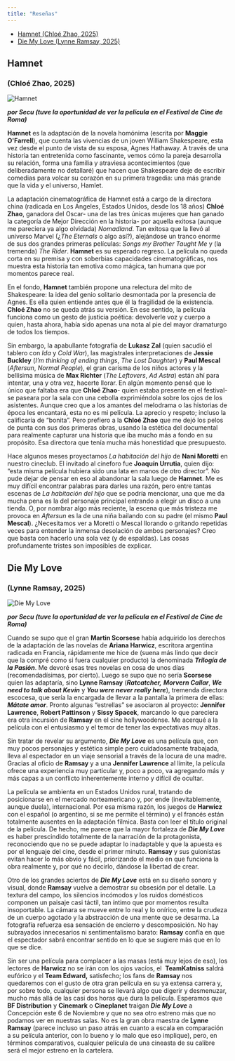 ```yaml
---
title: "Reseñas"
---
```


- [Hamnet (Chloé Zhao, 2025)](#hamnet)
- [Die My Love (Lynne Ramsay, 2025)](#die-my-love)

## Hamnet 
### (Chloé Zhao, 2025)

![Hamnet](/images/hamnet.png)

_**por Secu (tuve la oportunidad de ver la película en el Festival de Cine de Roma)**_

**Hamnet** es la adaptación de la novela homónima (escrita por **Maggie O'Farrell**), que cuenta las vivencias de un joven William Shakespeare, esta vez desde el punto de vista de su esposa, Agnes Hathaway. A través de una historia tan entretenida como fascinante, vemos cómo la pareja desarrolla su relación, forma una familia y atraviesa acontecimientos (que deliberadamente no detallaré) que hacen que Shakespeare deje de escribir comedias para volcar su corazón en su primera tragedia: una más grande que la vida y el universo, Hamlet.

La adaptación cinematográfica de Hamnet está a cargo de la directora china (radicada en Los Angeles, Estados Unidos, desde los 18 años)  **Chloé Zhao**, ganadora del Oscar- una de las tres únicas mujeres que han ganado la categoría de Mejor Dirección en la historia- por aquella exitosa (aunque me pareciera ya algo olvidada) *Nomadland*. Tan exitosa que la llevó al universo Marvel (¿*The Eternals* o algo así?), alejándose un tranco enorme de sus dos grandes primeras películas: *Songs my Brother Taught Me* y (la tremenda) *The Rider*. **Hamnet** es su esperado regreso. La película no queda corta en su premisa y con soberbias capacidades cinematográficas, nos muestra esta historia tan emotiva como mágica, tan humana que por momentos parece real.

En el fondo, **Hamnet** también propone una relectura del mito de Shakespeare: la idea del genio solitario desmontada por la presencia de Agnes. Es ella quien entiende antes que él la fragilidad de la existencia. **Chloé Zhao** no se queda atrás su versión. En ese sentido, la película funciona como un gesto de justicia poética: devolverle voz y cuerpo a quien, hasta ahora, había sido apenas una nota al pie del mayor dramaturgo de todos los tiempos.

Sin embargo, la apabullante fotografía de **Lukasz Zal** (quien sacudió el tablero con *Ida* y *Cold War*), las magistrales interpretaciones de **Jessie Buckley** (*I’m thinking of ending things*, *The Lost Daughter*) y **Paul Mescal** (*Aftersun*, *Normal People*), el gran carisma de los niños actores y la bellísima música de **Max Richter** (*The Leftovers*, *Ad Astra*) están ahí para intentar, una y otra vez, hacerte llorar. En algún momento pensé que lo único que faltaba era que **Chloé Zhao**- quien estaba presente en el festival- se paseara por la sala con una cebolla exprimiéndola sobre los ojos de los asistentes. Aunque creo que a los amantes del melodrama o las historias de época les encantará, esta no es mi película. La aprecio y respeto; incluso la calificaría de “bonita”. Pero prefiero a la **Chloé Zhao** que me dejó los pelos de punta con sus dos primeras obras, usando la estética del documental para realmente capturar una historia que iba mucho más a fondo en su propósito. Esa directora que tenía mucha más honestidad que presupuesto.

Hace algunos meses proyectamos *La habitación del hijo* de **Nani Moretti** en nuestro cineclub. El invitado al cineforo fue **Joaquín Urrutia**, quien dijo: “esta misma película hubiera sido una lata en manos de otro director”. No pude dejar de pensar en eso al abandonar la sala luego de **Hamnet**. Me es muy difícil encontrar palabras para darles una razón, pero entre tantas escenas de *La habitación del hijo* que se podría mencionar, una que me da mucha pena es la del personaje principal entrando a elegir un disco a una tienda. O, por nombrar algo más reciente, la escena que más tristeza me provoca en *Aftersun* es la de una niña bailando con su padre (el mismo **Paul Mescal**). ¿Necesitamos ver a Moretti o Mescal llorando o gritando repetidas veces para entender la inmensa desolación de ambos personajes? Creo que basta con hacerlo una sola vez (y de espaldas). Las cosas profundamente tristes son imposibles de explicar.



## Die My Love 
### (Lynne Ramsay, 2025)

![Die My Love](/images/diemylove.png)

_**por Secu (tuve la oportunidad de ver la película en el Festival de Cine de Roma)**_

Cuando se supo que el gran **Martin Scorsese** había adquirido los derechos de la adaptación de las novelas de **Ariana Harwicz**, escritora argentina radicada en Francia, rápidamente me hice de (suena más lindo que decir que la compré como si fuera cualquier producto) la denominada _**Trilogía de la Pasión**_. Me devoré esas tres novelas en cosa de unos días (recomendadísimas, por cierto). Luego se supo que no sería **Scorsese** quien las adaptaría, sino **Lynne Ramsay** (_**Ratcatcher,**_ _**Morvern Callar**_, _**We need to talk about Kevin**_ y _**You were never really here**_), tremenda directora escocesa, que sería la encargada de llevar a la pantalla la primera de ellas: _**Mátate amor**_. Pronto algunas “estrellas” se asociaron al proyecto: **Jennifer Lawrence**, **Robert Pattinson** y **Sissy Spacek**, marcando lo que pareciera era otra incursión de **Ramsay** en el cine hollywoodense. Me acerqué a la película con el entusiasmo y el temor de tener las expectativas muy altas.

Sin tratar de revelar su argumento, _**Die My Love**_ es una película que, con muy pocos personajes y estética simple pero cuidadosamente trabajada, lleva al espectador en un viaje sensorial a través de la locura de una madre. Gracias al oficio de **Ramsay** y a una **Jennifer Lawrence** al límite, la película ofrece una experiencia muy particular y, poco a poco, va agregando más y más capas a un conflicto inherentemente interno y difícil de ocultar.

La película se ambienta en un Estados Unidos rural, tratando de posicionarse en el mercado norteamericano y, por ende (inevitablemente, aunque duela), internacional. Por esa misma razón, los juegos de **Harwicz** con el español (o argentino, si se me permite el término) y el francés están totalmente ausentes en la adaptación fílmica. Basta con leer el título original de la película. De hecho, me parece que la mayor fortaleza de _**Die My Love**_ es haber prescindido totalmente de la narración de la protagonista, reconociendo que no se puede adaptar lo inadaptable y que la apuesta es por el lenguaje del cine, desde el primer minuto. **Ramsay** y sus guionistas evitan hacer lo más obvio y fácil, priorizando el medio en que funciona la obra realmente y, por qué no decirlo, dándose la libertad de crear.

Otro de los grandes aciertos de _**Die My Love**_ está en su diseño sonoro y visual, donde **Ramsay** vuelve a demostrar su obsesión por el detalle. La textura del campo, los silencios incómodos y los ruidos domésticos componen un paisaje casi táctil, tan íntimo que por momentos resulta insoportable. La cámara se mueve entre lo real y lo onírico, entre la crudeza de un cuerpo agotado y la abstracción de una mente que se desarma. La fotografía refuerza esa sensación de encierro y descomposición. No hay subrayados innecesarios ni sentimentalismo barato: **Ramsay** confía en que el espectador sabrá encontrar sentido en lo que se sugiere más que en lo que se dice.

Sin ser una película para complacer a las masas (está muy lejos de eso), los lectores de **Harwicz** no se irán con los ojos vacíos, el  **TeamKatniss** saldrá eufórico y el **Team Edward,** satisfecho; los fans de **Ramsay** nos quedaremos con el gusto de otra gran película en su ya extensa carrera y, por sobre todo, cualquier persona se llevará algo que digerir y desmenuzar, mucho más allá de las casi dos horas que dura la película. Esperamos que **BF Distribution** y **Cinemark** o **Cineplanet** traigan _**Die My Love**_ a Concepción este 6 de Noviembre y que no sea otro estreno más que no podamos ver en nuestras salas. No es la gran obra maestra de **Lynne Ramsay** (parece incluso un paso atrás en cuanto a escala en comparación a su película anterior, con lo bueno y lo malo que eso implique), pero, en términos comparativos, cualquier película de una cineasta de su calibre será el mejor estreno en la cartelera.